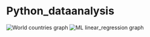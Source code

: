 # Python_dataanalysis
![World countries graph](https://github.com/DASonalMangal/Python_dataanalysis/assets/77008424/7c462a3c-d765-4b1d-b01a-a03b4b86d183)
![ML linear_regression graph](https://github.com/DASonalMangal/Python_dataanalysis/assets/77008424/5a35750d-4a06-4285-a926-f626de7e94cc)
